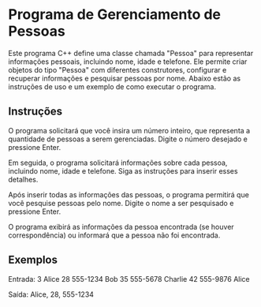 # Programa de Gerenciamento de Pessoas


Este programa C++ define uma classe chamada "Pessoa" para representar informações pessoais, incluindo nome, idade e telefone. Ele permite criar objetos do tipo "Pessoa" com diferentes construtores, configurar e recuperar informações e pesquisar pessoas por nome. Abaixo estão as instruções de uso e um exemplo de como executar o programa.

## Instruções

O programa solicitará que você insira um número inteiro, que representa a quantidade de pessoas a serem gerenciadas. Digite o número desejado e pressione Enter.

Em seguida, o programa solicitará informações sobre cada pessoa, incluindo nome, idade e telefone. Siga as instruções para inserir esses detalhes.

Após inserir todas as informações das pessoas, o programa permitirá que você pesquise pessoas pelo nome. Digite o nome a ser pesquisado e pressione Enter.

O programa exibirá as informações da pessoa encontrada (se houver correspondência) ou informará que a pessoa não foi encontrada.

## Exemplos

Entrada:
3
Alice
28
555-1234
Bob
35
555-5678
Charlie
42
555-9876
Alice

Saída: 
Alice, 28, 555-1234
